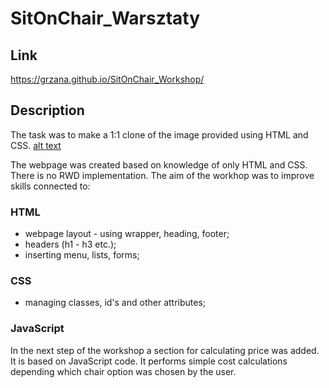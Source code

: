 # SitOnChair_Warsztaty

## Link

 https://grzana.github.io/SitOnChair_Workshop/
 
## Description

The task was to make a 1:1 clone of the image provided using HTML and CSS.
[alt text](https://github.com/Grzana/SitOnChair_Workshop/blob/master/4_Warsztaty/warsztat1.jpg)
 
The webpage was created based on knowledge of only HTML and CSS. There is no RWD implementation.
The aim of the workhop was to improve skills connected to:
### HTML
* webpage layout - using wrapper, heading, footer;
* headers (h1 - h3 etc.);
* inserting menu, lists, forms;
### CSS
* managing classes, id's and other attributes;

### JavaScript
In the next step of the workshop a section for calculating price was added. It is based on JavaScript code. It performs simple cost calculations depending which chair option was chosen by the user. 
